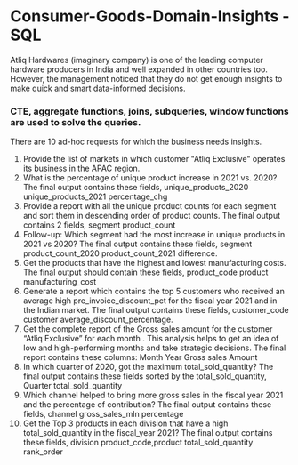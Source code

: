 # Consumer-Goods-Domain-Insights - SQL
Atliq Hardwares (imaginary company) is one of the leading computer hardware producers in India and well expanded in other countries too.
However, the management noticed that they do not get enough insights to make quick and smart data-informed decisions.

### CTE, aggregate functions, joins, subqueries, window functions are used to solve the queries.


There are 10 ad-hoc requests for which the business needs insights.

1. Provide the list of markets in which customer "Atliq Exclusive" operates its business in the APAC region.
2. What is the percentage of unique product increase in 2021 vs. 2020? The final output contains these fields, unique_products_2020 unique_products_2021 percentage_chg
3. Provide a report with all the unique product counts for each segment and sort them in descending order of product counts. The final output contains 2 fields, segment product_count
4. Follow-up: Which segment had the most increase in unique products in 2021 vs 2020? The final output contains these fields, segment product_count_2020 product_count_2021 difference.
5. Get the products that have the highest and lowest manufacturing costs. The final output should contain these fields, product_code product manufacturing_cost 
6. Generate a report which contains the top 5 customers who received an average high pre_invoice_discount_pct for the fiscal year 2021 and in the Indian market. The final output contains these fields, customer_code customer average_discount_percentage.
7. Get the complete report of the Gross sales amount for the customer “Atliq Exclusive” for each month . This analysis helps to get an idea of low and high-performing months and take strategic decisions. The final report contains these columns: Month Year Gross sales Amount
8. In which quarter of 2020, got the maximum total_sold_quantity? The final output contains these fields sorted by the total_sold_quantity, Quarter total_sold_quantity
9. Which channel helped to bring more gross sales in the fiscal year 2021 and the percentage of contribution? The final output contains these fields, channel gross_sales_mln percentage
10. Get the Top 3 products in each division that have a high total_sold_quantity in the fiscal_year 2021? The final output contains these fields, division product_code,product total_sold_quantity rank_order

